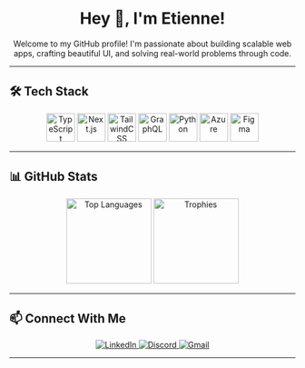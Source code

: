 <h1 align="center">Hey 👋, I'm Etienne!</h1>

<p align="center">Welcome to my GitHub profile! I'm passionate about building scalable web apps, crafting beautiful UI, and solving real-world problems through code.</p>

---

## 🛠️ Tech Stack

<div align="center">
  <img src="https://skillicons.dev/icons?i=ts" height="50" alt="TypeScript" />
  <img src="https://skillicons.dev/icons?i=nextjs" height="50" alt="Next.js" />
  <img src="https://skillicons.dev/icons?i=tailwind" height="50" alt="TailwindCSS" />
  <img src="https://skillicons.dev/icons?i=graphql" height="50" alt="GraphQL" />
  <img src="https://skillicons.dev/icons?i=py" height="50" alt="Python" />
  <img src="https://cdn.jsdelivr.net/gh/devicons/devicon/icons/azure/azure-original.svg" height="50" alt="Azure" />
  <img src="https://cdn.jsdelivr.net/gh/devicons/devicon/icons/figma/figma-original.svg" height="50" alt="Figma" />
</div>

---

## 📊 GitHub Stats

<div align="center">
  <img src="https://github-readme-stats.vercel.app/api/top-langs?username=Fiston-pro&locale=en&hide_title=false&layout=compact&card_width=320&langs_count=5&theme=dracula&hide_border=false" height="150" alt="Top Languages" />
  <img src="https://github-profile-trophy.vercel.app?username=Fiston-pro&theme=dracula&margin-w=8&margin-h=8" height="150" alt="Trophies" />
</div>

---

## 📫 Connect With Me

<div align="center">
  <a href="https://www.linkedin.com/in/ishimwe-byiringiro-etienne/" target="_blank">
    <img src="https://img.shields.io/badge/LinkedIn-0077B5?style=for-the-badge&logo=linkedin&logoColor=white" alt="LinkedIn" />
  </a>
  <a href="https://discordapp.com/users/fiston3647" target="_blank">
    <img src="https://img.shields.io/badge/Discord-fiston3647-7289DA?style=for-the-badge&logo=discord&logoColor=white" alt="Discord" />
  </a>
  <a href="mailto:byiringiroetienne2@gmail.com">
    <img src="https://img.shields.io/badge/Gmail-D14836?style=for-the-badge&logo=gmail&logoColor=white" alt="Gmail" />
  </a>
</div>

---
